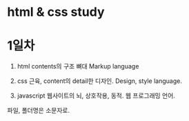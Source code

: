 
# html & css study

1일차
===

1. html
   contents의 구조
   뼈대
   Markup language

2. css
   근육, content의 detail한 디자인.
   Design, style language.

3. javascript
   웹사이트의 뇌, 상호작용, 동적. 웹 프로그래밍 언어.
   
파일, 폴더명은 소문자로.
